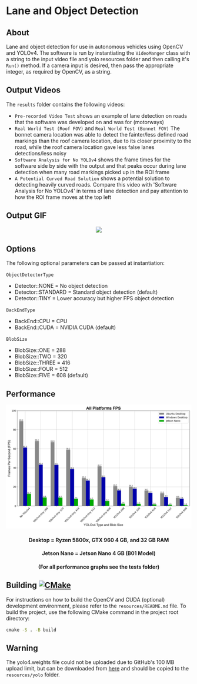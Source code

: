 # Lane and Object Detection

## About

Lane and object detection for use in autonomous vehicles using OpenCV and YOLOv4. The software is run by instantiating the `VideoManger` class with a string to the input video file and yolo resources folder and then calling it's `Run()` method. If a camera input is desired, then pass the appropriate integer, as required by OpenCV, as a string.

## Output Videos

The `results` folder contains the following videos:

* `Pre-recorded Video Test` shows an example of lane detection on roads that the software was developed on and was for (motorways)
* `Real World Test (Roof FOV)` and `Real World Test (Bonnet FOV)` The bonnet camera location was able to detect the fainter/less defined road markings than the roof camera location, due to its closer proximity to the road, while the roof camera location gave less false lanes detections/less noisy
* `Software Analysis for No YOLOv4` shows the frame times for the software side by side with the output and that peaks occur during lane detection when many road markings picked up in the ROI frame
* `A Potential Curved Road Solution` shows a potential solution to detecting heavily curved roads. Compare this video with 'Software Analysis for No YOLOv4' in terms of lane detection and pay attention to how the ROI frame moves at the top left

## Output GIF

<p align="center"> <img src="screenshots/output.gif" width=1000> </p>

## Options

The following optional parameters can be passed at instantiation:

`ObjectDetectorType`
* Detector::NONE = No object detection
* Detector::STANDARD = Standard object detection (default)
* Detector::TINY = Lower accuracy but higher FPS object detection

`BackEndType`
* BackEnd::CPU = CPU
* BackEnd::CUDA = NVIDIA CUDA (default)

`BlobSize`
* BlobSize::ONE = 288
* BlobSize::TWO = 320
* BlobSize::THREE = 416
* BlobSize::FOUR = 512
* BlobSize::FIVE = 608 (default)

## Performance

<p align="center"> <img src="tests/graphs/fps_all.png"> </p>
<h4 align="center"> Desktop = Ryzen 5800x, GTX 960 4 GB, and 32 GB RAM </h4>
<h4 align="center"> Jetson Nano = Jetson Nano 4 GB (B01 Model) </h4>
<h4 align="center"> (For all performance graphs see the tests folder) </h4>

## Building [![CMake](https://github.com/J-Afzal/Lane-and-Object-Detection/workflows/CMake/badge.svg)](https://github.com/J-Afzal/Lane-and-Object-Detection/actions/workflows/cmake.yml)

For instructions on how to build the OpenCV and CUDA (optional) development environment, please refer to the `resources/README.md` file. To build the project, use the following CMake command in the project root directory:

``` cmd
cmake -S . -B build
```

## Warning

The yolo4.weights file could not be uploaded due to GitHub's 100 MB upload limit, but can be downloaded from [here](https://github.com/AlexeyAB/darknet/releases/download/darknet_yolo_v3_optimal/yolov4.weights) and should be copied to the `resources/yolo` folder.

<!--

TODO

1. Add CI and CD workflows (with debug output)

    remove opencv contrib as dep

    Linters changes:
        - Get-AllFilePathsToTest doesn't work
        - Add exclude binaries option (by getting them from gitattributes) from Get-AllFilePathsToTest and Get-FilteredFilePathsToTest
        - True True in cspell config linter - why?
        - prettier step is broken?
        - Fix clang tools locally
        - add try catch in linter funcs which change location with Set-location to return to repo root if failure
        - General linter function called build code or Build-TerminalGames and Build-LaneAndObjectDetection? which does everything?
                cmake -S . -B ./build -D CMAKE_BUILD_TYPE=Release -DBUILD_opencv_world=ON
                cmake --build ./build --config Release
            Options: -BuildType [Debug,Release] -Parallel [number] -CleanBuild (both local and opencv for lane and object detection)
            (x. Create build script to build opencv on any platform and then build my code (same for terminal games?))

    For both lane and object detection and terminal games create a template release workflow (and compare workflows and CMakelists differences)

    Update README with installation instructions (with reference to function that does it all)

2. Fix clang linting issues
    cpp core guidelines-special-member-functions for Terminal Games (mainmenu and game)

3. Clean up C++ lane detection code and supplementary code (ignore object detection)
   clean up comments
   Add doxygen docs page to readme

x. Clean up C++ object detection code

x. Upgrade to newer YOLO

x. Clean up performance test code (replace with C++) or delete

x. Implement C GUI window to encapsulate main code and performance test code?

x. Test with CUDA

-->
